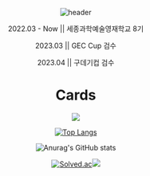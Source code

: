 <div align="center">

![header](https://capsule-render.vercel.app/api?type=waving&color=A0CAFF&height=250&section=header&text=SOROHUE&fontSize=60&fontColor=ffffff)
  
2022.03 - Now || 세종과학예술영재학교 8기
 
2023.03 || GEC Cup 검수
  
2023.04 || 구데기컵 검수
  
# Cards
<a href="https://github.com/sorohue"><img src="https://hits.seeyoufarm.com/api/count/incr/badge.svg?url=https://github.com/sorohue&count_bg=%23000000&title_bg=%23000000&icon=github.svg&icon_color=%23E7E7E7&title=GitHub&edge_flat=false)"/></a>

[![Top Langs](https://github-readme-stats.vercel.app/api/top-langs/?username=sorohue)](https://github.com/sorohue/github-readme-stats)

![Anurag's GitHub stats](https://github-readme-stats.vercel.app/api?username=sorohue&show_icons=true&theme=tokyonight)

[![Solved.ac](http://mazassumnida.wtf/api/v2/generate_badge?boj=sorohue)](https://solved.ac/sorohue)<img src="http://mazandi.herokuapp.com/api?handle=sorohue&theme=cold"/>

</div>
